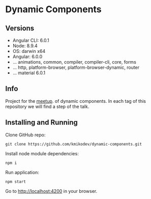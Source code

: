 # Dynamic Components

## Versions


- Angular CLI: 6.0.1
- Node: 8.9.4
- OS: darwin x64
- Angular: 6.0.0
- ... animations, common, compiler, compiler-cli, core, forms
- ... http, platform-browser, platform-browser-dynamic, router
- ... material 6.0.1

## Info
Project for the [meetup](https://www.meetup.com/es-ES/Angular_Madrid/events/250537479/). of dynamic components. In each tag of this repository we will find a step of the talk.


Installing and Running
----

Clone GitHub repo:

```
git clone https://github.com/kmikodev/dynamic-components.git
```

Install node module dependencies:

```
npm i 
```

Run application:

```
npm start
```

Go to [http://localhost:4200](http://localhost:4200) in your browser.



